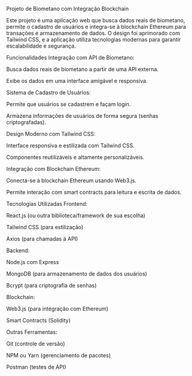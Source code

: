 Projeto de Biometano com Integração Blockchain

Este projeto é uma aplicação web que busca dados reais de biometano, permite o cadastro de usuários e integra-se à blockchain Ethereum para transações e armazenamento de dados. O design foi aprimorado com Tailwind CSS, e a aplicação utiliza tecnologias modernas para garantir escalabilidade e segurança.

Funcionalidades
Integração com API de Biometano:

Busca dados reais de biometano a partir de uma API externa.

Exibe os dados em uma interface amigável e responsiva.

Sistema de Cadastro de Usuários:

Permite que usuários se cadastrem e façam login.

Armazena informações de usuários de forma segura (senhas criptografadas).

Design Moderno com Tailwind CSS:

Interface responsiva e estilizada com Tailwind CSS.

Componentes reutilizáveis e altamente personalizáveis.

Integração com Blockchain Ethereum:

Conecta-se à blockchain Ethereum usando Web3.js.

Permite interação com smart contracts para leitura e escrita de dados.

Tecnologias Utilizadas
Frontend:

React.js (ou outra biblioteca/framework de sua escolha)

Tailwind CSS (para estilização)

Axios (para chamadas à API)

Backend:

Node.js com Express

MongoDB (para armazenamento de dados dos usuários)

Bcrypt (para criptografia de senhas)

Blockchain:

Web3.js (para integração com Ethereum)

Smart Contracts (Solidity)

Outras Ferramentas:

Git (controle de versão)

NPM ou Yarn (gerenciamento de pacotes)

Postman (testes de API)
